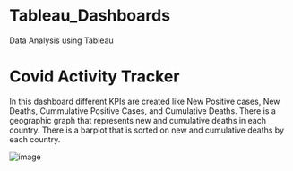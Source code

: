 # Tableau_Dashboards
Data Analysis using Tableau

# Covid Activity Tracker

In this dashboard different KPIs are created like New Positive cases, New Deaths, Cummulative Positive Cases, and Cumulative Deaths.
There is a geographic graph that represents new and cumulative deaths in each country. There is a barplot that is sorted on new and cumulative
deaths by each country.


![image](https://user-images.githubusercontent.com/106988509/198502050-5b30a7e9-cee0-423e-a79e-79079e2627d6.png)
